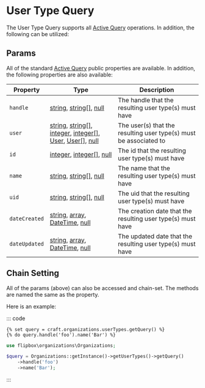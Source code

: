 # User Type Query

The User Type Query supports all [Active Query] operations.  In addition, the following can be utilized:
 
## Params
All of the standard [Active Query](https://www.yiiframework.com/doc/api/2.0/yii-db-activequery#properties) public properties are available.  In addition, the following properties are also available:

| Property              | Type                                  | Description
| --------------------- | ------------------------------------- | ---------------------------------------------------------------------------------
| `handle`              | [string], [string\[\]], [null]                                                        | The handle that the resulting user type(s) must have
| `user`                | [string], [string\[\]], [integer], [integer\[\]], [User], [User\[\]], [null]          | The user(s) that the resulting user type(s) must be associated to
| `id`                  | [integer], [integer\[\]], [null]                                                      | The id that the resulting user type(s) must have
| `name`                | [string], [string\[\]], [null]                                                        | The name that the resulting user type(s) must have
| `uid`                 | [string], [string\[\]], [null]                                                        | The uid that the resulting user type(s) must have
| `dateCreated`         | [string], [array], [DateTime], [null]                                                 | The creation date that the resulting user type(s) must have
| `dateUpdated`         | [string], [array], [DateTime], [null]                                                 | The updated date that the resulting user type(s) must have


## Chain Setting

All of the params (above) can also be accessed and chain-set.  The methods are named the same as the property.

Here is an example:

::: code

```twig
{% set query = craft.organizations.userTypes.getQuery() %}
{% do query.handle('foo').name('Bar') %}
```

```php
use flipbox\organizations\Organizations;

$query = Organizations::getInstance()->getUserTypes()->getQuery()
    ->handle('foo')
    ->name('Bar');
```
:::

[integer]: http://www.php.net/language.types.integer
[integer\[\]]: http://www.php.net/language.types.integer
[array]: http://www.php.net/language.types.array
[string]: http://www.php.net/language.types.string
[string\[\]]: http://www.php.net/language.types.string
[null]: http://www.php.net/language.types.null
[DateTime]: http://php.net/manual/en/class.datetime.php

[Active Query]: https://www.yiiframework.com/doc/api/2.0/yii-db-activequery


[User]: ../objects/user.md
[User\[\]]: ../objects/user.md
[user type(s)]: ../objects/user-type.md

[User Query]: https://docs.craftcms.com/v3/element-query-params/user-query-params.html "User Query"
